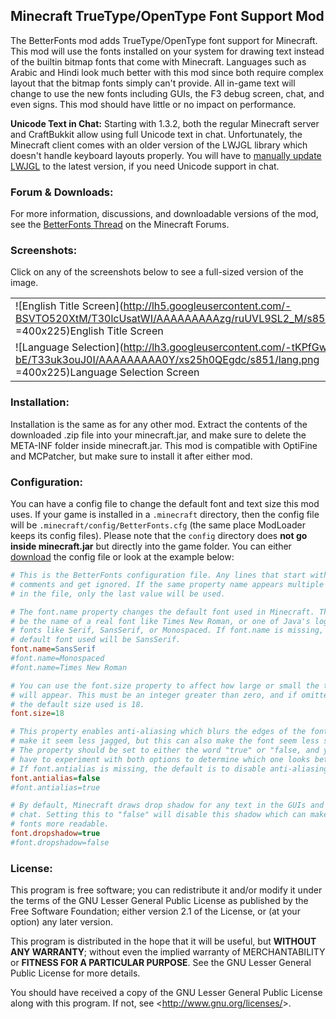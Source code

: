 ## Minecraft TrueType/OpenType Font Support Mod ##

The BetterFonts mod adds TrueType/OpenType font support for Minecraft. This mod will use the fonts installed on your system for drawing text instead of the builtin bitmap fonts that come with Minecraft. Languages such as Arabic and Hindi look much better with this mod since both require complex layout that the bitmap fonts simply can't provide. All in-game text will change to use the new fonts including GUIs, the F3 debug screen, chat, and even signs. This mod should have little or no impact on performance.

**Unicode Text in Chat:**
Starting with 1.3.2, both the regular Minecraft server and CraftBukkit allow using full Unicode text in chat. Unfortunately, the Minecraft client comes with an older version of the LWJGL library which doesn't handle keyboard layouts properly. You will have to [manually update LWJGL](http://www.minecraftwiki.net/wiki/LWJGL) to the latest version, if you need Unicode support in chat.

### Forum & Downloads: ###
For more information, discussions, and downloadable versions of the mod, see the [BetterFonts Thread](http://www.minecraftforum.net/topic/1142084-125-betterfonts-opentype-font-support/) on the Minecraft Forums.

### Screenshots: ###
Click on any of the screenshots below to see a full-sized version of the image.

|																																							|																																						|
|-----------------------------------------------------------------------------------------------------------------------------------------------------------|-------------------------------------------------------------------------------------------------------------------------------------------------------|
|![English Title Screen](http://lh5.googleusercontent.com/-BSVTO520XtM/T30lcUsatWI/AAAAAAAAAzg/ruUVL9SL2_M/s853/title.png =400x225)English Title Screen		|![Arabic Options](http://lh6.googleusercontent.com/-o1UQZEMqGoE/T33uk5tV4SI/AAAAAAAAA0c/sgPPCUxefzM/s851/options.png =400x225)Options Screen in Arabic	|
|![Language Selection](http://lh3.googleusercontent.com/-tKPfGw-A-bE/T33uk3ouJ0I/AAAAAAAAA0Y/xs25h0QEgdc/s851/lang.png =400x225)Language Selection Screen	|![F3 Debug Screen](http://lh3.googleusercontent.com/-DeTb7J-ipGc/T30leXP8mxI/AAAAAAAAAz4/7MmCAuEUrCI/s852/debug.png =400x225)F3 Debug Screen			|

### Installation: ###
Installation is the same as for any other mod. Extract the contents of the downloaded .zip file into your minecraft.jar, and make sure to delete the META-INF folder inside minecraft.jar. This mod is compatible with OptiFine and MCPatcher, but make sure to install it after either mod.

### Configuration: ###
You can have a config file to change the default font and text size this mod uses. If your game is installed in a `.minecraft` directory, then the config file will be `.minecraft/config/BetterFonts.cfg` (the same place ModLoader keeps its config files). Please note that the `config` directory does **not go inside minecraft.jar** but directly into the game folder. You can either [download](http://dev.bukkit.org/media/files/587/923/BetterFonts_Config.zip) the config file or look at the example below:
```ini
# This is the BetterFonts configuration file. Any lines that start with # are
# comments and get ignored. If the same property name appears multiple times
# in the file, only the last value will be used.

# The font.name property changes the default font used in Minecraft. This can
# be the name of a real font like Times New Roman, or one of Java's logical
# fonts like Serif, SansSerif, or Monospaced. If font.name is missing, the
# default font used will be SansSerif.
font.name=SansSerif
#font.name=Monospaced
#font.name=Times New Roman

# You can use the font.size property to affect how large or small the text
# will appear. This must be an integer greater than zero, and if omitted
# the default size used is 18.
font.size=18

# This property enables anti-aliasing which blurs the edges of the font to
# make it seem less jagged, but this can also make the font seem less sharp.
# The property should be set to either the word "true" or "false, and you'll
# have to experiment with both options to determine which one looks better.
# If font.antialias is missing, the default is to disable anti-aliasing.
font.antialias=false
#font.antialias=true

# By default, Minecraft draws drop shadow for any text in the GUIs and the
# chat. Setting this to "false" will disable this shadow which can make some
# fonts more readable.
font.dropshadow=true
#font.dropshadow=false
```

### License: ###
This program is free software; you can redistribute it and/or modify it under the terms of the GNU Lesser General Public License as published by the Free Software Foundation; either version 2.1 of the License, or (at your option) any later version.

This program is distributed in the hope that it will be useful, but **WITHOUT ANY WARRANTY**; without even the implied warranty of MERCHANTABILITY or **FITNESS FOR A PARTICULAR PURPOSE**. See the GNU Lesser General Public License for more details.

You should have received a copy of the GNU Lesser General Public License along with this program. If not, see <<http://www.gnu.org/licenses/>>.
